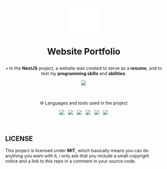 <!--Heading-->
<h1 align='center'>
	<img src='.github/pedrovisk_logo.png' alt='Logo' width='100px' height='100px' />
	<p>
		<strong>
			Website Portfolio
		</strong>
	</p>
</h1>
<p align='center'>
	• In the <strong>NextJS</strong> project, a website was created to serve as a <strong>resume</strong>, and to test my <strong>programming skills</strong> and <strong>abilities</strong>.
</p>
<p align='center'>
  <a href='https://pedrovisk.ml/'>
    <img src='https://img.shields.io/badge/Website-black?style=for-the-badge&logo=next.js&logoColor=white' />
  </a>
</p>
<br />
<!--/Heading-->

<!--Section-->
<p align='center'>
  ⚙️ Languages and tools used in the project
</p>
<p align='center'>
  <img src='https://img.shields.io/badge/Next-black?style=for-the-badge&logo=next.js&logoColor=white' />&nbsp;&nbsp;
  <img src='https://img.shields.io/badge/chakra-%234ED1C5?style=for-the-badge&logo=chakraui&logoColor=white' />&nbsp;&nbsp;
  <img src='https://img.shields.io/badge/i18next-98fb98?style=for-the-badge&logo=i18next&logoColor=white' />&nbsp;&nbsp;
  <img src='https://img.shields.io/badge/Framer-black?style=for-the-badge&logo=framer&logoColor=blue' />&nbsp;&nbsp;
  <img src='https://img.shields.io/badge/fontsource-f49700?style=for-the-badge&logo=google&logoColor=white' />&nbsp;&nbsp;
  <img src='https://img.shields.io/badge/Figma-4B275F?style=for-the-badge&logo=figma&logoColor=white' />
</p>
<br/>
<!--/Section-->

<!--Footer-->
<h2>
	LICENSE
</h2>
<p>
	This project is licensed under <strong>MIT</strong>, which basically means you can do anything you want with it, i only ask that you include a small copyright notice and a link to this repo in a comment in your source code.
</p>
<!--/Footer-->